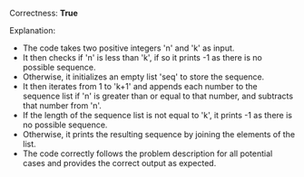 Correctness: **True**

Explanation: 
- The code takes two positive integers 'n' and 'k' as input.
- It then checks if 'n' is less than 'k', if so it prints -1 as there is no possible sequence.
- Otherwise, it initializes an empty list 'seq' to store the sequence.
- It then iterates from 1 to 'k+1' and appends each number to the sequence list if 'n' is greater than or equal to that number, and subtracts that number from 'n'.
- If the length of the sequence list is not equal to 'k', it prints -1 as there is no possible sequence.
- Otherwise, it prints the resulting sequence by joining the elements of the list.
- The code correctly follows the problem description for all potential cases and provides the correct output as expected.